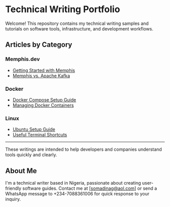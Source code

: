 # Technical Writing Portfolio

Welcome! This repository contains my technical writing samples and tutorials on software tools, infrastructure, and development workflows.

## Articles by Category

### Memphis.dev
- [Getting Started with Memphis](memphis-dev/getting-started-with-memphis.md)
- [Memphis vs. Apache Kafka](memphis-dev/memphis-vs-kafka.md)

### Docker
- [Docker Compose Setup Guide](docker/docker-compose-setup.md)
- [Managing Docker Containers](docker/managing-containers-guide.md)

### Linux
- [Ubuntu Setup Guide](linux/ubuntu-setup-guide.md)
- [Useful Terminal Shortcuts](linux/terminal-shortcuts.md)

---

These writings are intended to help developers and companies understand tools quickly and clearly.

## About Me

I'm a technical writer based in Nigeria, passionate about creating user-friendly software guides. Contact me at [somadinag@aol.com] or send a WhatsApp message to +234-7088361006 for quick response to your inquiry.
